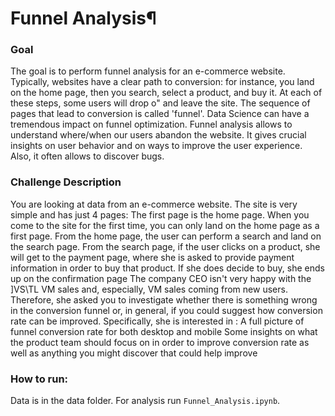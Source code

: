 # Funnel Analysis¶
### Goal
The goal is to perform funnel analysis for an e-commerce website. Typically, websites have a clear path to conversion: for instance, you land on the home page, then you search, select a product, and buy it. At each of these steps, some users will drop o" and leave the site. The sequence of pages that lead to conversion is called 'funnel'. Data Science can have a tremendous impact on funnel optimization. Funnel analysis allows to understand where/when our users abandon the website. It gives crucial insights on user behavior and on ways to improve the user experience. Also, it often allows to discover bugs.

### Challenge Description
You are looking at data from an e-commerce website. The site is very simple and has just 4 pages: The first page is the home page. When you come to the site for the first time, you can only land on the home page as a first page. From the home page, the user can perform a search and land on the search page. From the search page, if the user clicks on a product, she will get to the payment page, where she is asked to provide payment information in order to buy that product. If she does decide to buy, she ends up on the confirmation page The company CEO isn't very happy with the ]VS\TL VM sales and, especially, VM sales coming from new users. Therefore, she asked you to investigate whether there is something wrong in the conversion funnel or, in general, if you could suggest how conversion rate can be improved. Specifically, she is interested in : A full picture of funnel conversion rate for both desktop and mobile Some insights on what the product team should focus on in order to improve conversion rate as well as anything you might discover that could help improve

### How to run:

Data is in the data folder. For analysis run `Funnel_Analysis.ipynb`.

